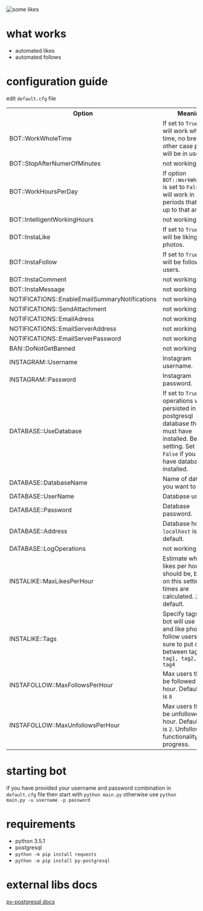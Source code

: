 ![some likes](https://s32.postimg.org/53zwfkat1/Screenshot_2016_05_25_05_20_06_1.png)

# what works
- automated likes
- automated follows

# configuration guide
edit `default.cfg` file
<table>
  <tr>
    <th>Option</th>
    <th>Meaning</th>
  </tr>
  <tr id='opt0'>
    <td>BOT::WorkWholeTime</td>
    <td>If set to <code>True</code> bot will work whole time, no breaks. In other case periods will be in use.</td>
  </tr>
  <tr id='opt1'>
    <td>BOT::StopAfterNumerOfMinutes</td>
    <td>not working</td>
  </tr>
  <tr id='opt2'>
    <td>BOT::WorkHoursPerDay</td>
    <td>If option <code onmouseover='alert(1);'>BOT::WorkWholeTime</code> is set to <code>False</code> bot will work in 2 to 5 periods that sum up to that amount.</td>
  </tr>
  <tr id='opt3'>
    <td>BOT::IntelligentWorkingHours</td>
    <td>not working</td>
  </tr>
  <tr id='opt4'>
    <td>BOT::InstaLike</td>
    <td>If set to <code>True</code> bot will be liking photos.</td>
  </tr>
  <tr id='opt5'>
    <td>BOT::InstaFollow</td>
    <td>If set to <code>True</code> bot will be following users.</td>
  </tr>
  <tr id='opt6'>
    <td>BOT::InstaComment</td>
    <td>not working</td>
  </tr>
  <tr id='opt7'>
    <td>BOT::InstaMessage</td>
    <td>not working</td>
  </tr>
  <tr id='opt8'>
    <td>NOTIFICATIONS::EnableEmailSummaryNotifications</td>
    <td>not working</td>
  </tr>
  <tr id='opt9'>
    <td>NOTIFICATIONS::SendAttachment</td>
    <td>not working</td>
  </tr>
  <tr id='opt10'>
    <td>NOTIFICATIONS::EmailAdress</td>
    <td>not working</td>
  </tr>
  <tr id='opt11'>
    <td>NOTIFICATIONS::EmailServerAddress</td>
    <td>not working</td>
  </tr>
  <tr id='opt12'>
    <td>NOTIFICATIONS::EmailServerPassword</td>
    <td>not working</td>
  </tr>
  <tr id='opt13'>
    <td>BAN::DoNotGetBanned</td>
    <td>not working</td>
  </tr>
  <tr id='opt14'>
    <td>INSTAGRAM::Username</td>
    <td>Instagram username.</td>
  </tr>
  <tr id='opt15'>
    <td>INSTAGRAM::Password</td>
    <td>Instagram password.</td>
  </tr>
  <tr id='opt16'>
    <td>DATABASE::UseDatabase</td>
    <td>If set to <code>True</code> all operations will be persisted in postgresql database that you must have installed. Below are setting. Set to <code>False</code> if you dont have database installed.</td>
  </tr>
  <tr id='opt17'>
    <td>DATABASE::DatabaseName</td>
    <td>Name of database you want to use.</td>
  </tr>
  <tr id='opt18'>
    <td>DATABASE::UserName</td>
    <td>Database user.</td>
  </tr>
  <tr id='opt19'>
    <td>DATABASE::Password</td>
    <td>Database password.</td>
  </tr>
  <tr id='opt20'>
    <td>DATABASE::Address</td>
    <td>Database host, <code>localhost</code> is default.</td>
  </tr>
  <tr id='opt21'>
    <td>DATABASE::LogOperations</td>
    <td>not working</td>
  </tr>
  <tr id='opt22'>
    <td>INSTALIKE::MaxLikesPerHour</td>
    <td>Estimate what max likes per hour should be, based on this setting wait times are calculated. <code>200</code> is default.</td>
  </tr>
  <tr id='opt23'>
    <td>INSTALIKE::Tags</td>
    <td>Specify tags that bot will use to find and like photos or follow users. Make sure to put comma between tags e.g. <code>tag1, tag2, tag3, tag4</code></td>
  </tr>
  <tr id='opt24'>
    <td>INSTAFOLLOW::MaxFollowsPerHour</td>
    <td>Max users that will be followed per hour. Default value is <code>8</code></td>
  </tr>
  <tr id='opt25'>
    <td>INSTAFOLLOW::MaxUnfollowsPerHour</td>
    <td>Max users that will be unfollowed per hour. Default value is <code>2</code>. Unfollowing functionality in progress.</td>
  </tr>
</table>

# starting bot
if you have provided your username and password combination in `default.cfg` file then start with `python main.py` otherwise use `python main.py -u username -p password`


# requirements
- python 3.5.1
- postgresql
- `python -m pip install requests`
- `python -m pip install py-postgresql`

# external libs docs
[py-postgresql docs](http://python.projects.pgfoundry.org/docs/1.1/)
